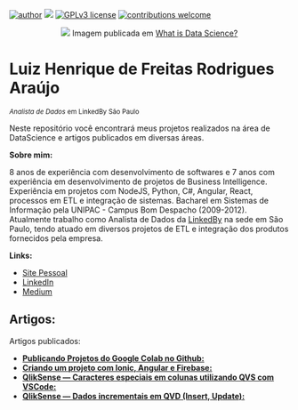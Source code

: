 [![author](https://img.shields.io/badge/author-luizhfraraujo-red.svg)](https://www.linkedin.com/in/luizhfraraujo) 
[![](https://img.shields.io/badge/python-3.7+-blue.svg)](https://www.python.org/downloads/release/python-365/) 
[![GPLv3 license](https://img.shields.io/badge/License-GPLv3-blue.svg)](http://perso.crans.org/besson/LICENSE.html) 
[![contributions welcome](https://img.shields.io/badge/contributions-welcome-brightgreen.svg?style=flat)](https://github.com/luizhfraraujo/data_science/issues)

<p align="center">
  <img src="https://www.dataquest.io/wp-content/uploads/2019/05/what-is-data-science-1040x520.jpg" >
  Imagem publicada em <a href="https://www.dataquest.io/blog/what-is-data-science">What is Data Science?</a>
</p>

# Luiz Henrique de Freitas Rodrigues Araújo
<sub>*Analista de Dados* em LinkedBy São Paulo</sub>

Neste repositório você encontrará meus projetos realizados na área de DataScience e artigos publicados em diversas áreas.

**Sobre mim:**

8 anos de experiência com desenvolvimento de softwares e 7 anos com experiência em desenvolvimento de projetos de Business Intelligence. Experiência em projetos com NodeJS, Python, C#, Angular, React, processos em ETL e integração de sistemas. Bacharel em Sistemas de Informação pela UNIPAC - Campus Bom Despacho (2009-2012). Atualmente trabalho como Analista de Dados da [LinkedBy](http://linkedby.com.br) na sede em São Paulo, tendo atuado em diversos projetos de ETL e integração dos produtos fornecidos pela empresa.

**Links:**
* [Site Pessoal](https://www.luizfraraujo.com.br)
* [LinkedIn](https://www.linkedin.com/in/luizhfraraujo)
* [Medium](https://www.medium.com/@luizhfraraujo)

## Artigos:
Artigos publicados:
* [**Publicando Projetos do Google Colab no Github:**](https://luizhfraraujo.com.br/2020/01/09/qliksense-dados-incrementais-em-qvd-insert-update/) 
* [**Criando um projeto com Ionic, Angular e Firebase:**](https://luizhfraraujo.com.br/2020/02/01/criando-um-projeto-com-ionic-angular-e-firebase/)
* [**QlikSense — Caracteres especiais em colunas utilizando QVS com VSCode:**](https://luizhfraraujo.com.br/2020/01/14/qliksense-caracteres-especiais-em-colunas-utilizando-qvs-com-vscode/)
* [**QlikSense — Dados incrementais em QVD (Insert, Update):**](https://luizhfraraujo.com.br/2020/02/10/publicando-projetos-do-google-colab-no-github/)




